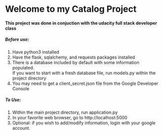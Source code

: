 # Welcome to my Catalog Project
#### This project was done in conjuction with the udacity full stack developer class

##### Before use:
1) Have python3 installed  
2) Have the flask, sqlalchemy, and requests packages installed  
3) There is a database included by default with some information populated.  
If you want to start with a fresh database file, run models.py within the project directory  
4) You may need to get a client_secret.json file from the Google Developer Console


##### To Use:
1) Within the main project directory, run application.py  
2) In your favorite web browser, go to http://localhost:5000
3) Optional: if you wish to add/modify information, login with your google account.
